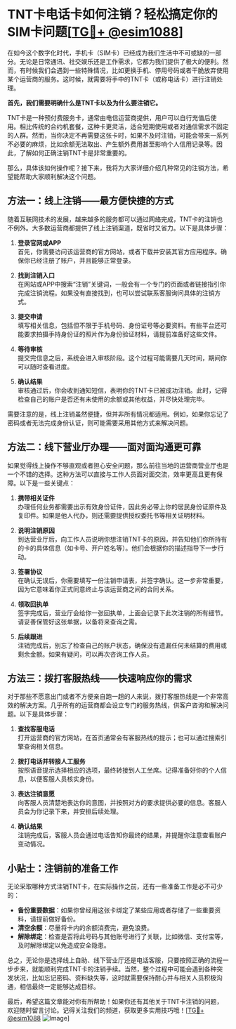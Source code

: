 # TNT卡电话卡如何注销？轻松搞定你的SIM卡问题[[TG💪+ @esim1088](https://t.me/s/esim1088)]

在如今这个数字化时代，手机卡（SIM卡）已经成为我们生活中不可或缺的一部分。无论是日常通讯、社交娱乐还是工作需求，它都为我们提供了极大的便利。然而，有时候我们会遇到一些特殊情况，比如更换手机、停用号码或者干脆放弃使用某个运营商的服务。这时候，就需要将手中的TNT卡（或称电话卡）进行注销处理。

**首先，我们需要明确什么是TNT卡以及为什么要注销它。**

TNT卡是一种预付费服务卡，通常由电信运营商提供，用户可以自行充值后使用。相比传统的合约机套餐，这种卡更灵活，适合短期使用或者对通信需求不固定的人群。然而，当你决定不再需要这张卡时，如果不及时注销，可能会带来一系列不必要的麻烦，比如余额无法取出、产生额外费用甚至影响个人信用记录等。因此，了解如何正确注销TNT卡是非常重要的。

那么，具体该如何操作呢？接下来，我将为大家详细介绍几种常见的注销方法，希望能帮助大家顺利解决这个问题。

## 方法一：线上注销——最方便快捷的方式

随着互联网技术的发展，越来越多的服务都可以通过网络完成，TNT卡的注销也不例外。大多数运营商都提供了线上注销渠道，既省时又省力。以下是具体步骤：

1. **登录官网或APP**  
   首先，你需要访问该运营商的官方网站，或者下载并安装其官方应用程序。确保你已经注册了账户，并且能够正常登录。

2. **找到注销入口**  
   在网站或APP中搜索“注销”关键词，一般会有一个专门的页面或者链接指引你完成注销流程。如果没有直接找到，也可以尝试联系客服询问具体的注销方式。

3. **提交申请**  
   填写相关信息，包括但不限于手机号码、身份证号等必要资料。有些平台还可能要求拍摄手持身份证的照片作为身份验证材料，请提前准备好这些文件。

4. **等待审核**  
   提交完信息之后，系统会进入审核阶段。这个过程可能需要几天时间，期间你可以随时查看进度。

5. **确认结果**  
   审核通过后，你会收到通知短信，表明你的TNT卡已被成功注销。此时，记得检查自己的账户是否还有未使用的余额或其他权益，并尽快处理完毕。

需要注意的是，线上注销虽然便捷，但并非所有情况都适用。例如，如果你忘记了密码或者无法完成身份认证，则可能需要采用其他方式来解决问题。

## 方法二：线下营业厅办理——面对面沟通更可靠

如果觉得线上操作不够直观或者担心安全问题，那么前往当地的运营商营业厅也是一个不错的选择。这种方法可以直接与工作人员面对面交流，效率更高且更有保障。以下是一些关键点：

1. **携带相关证件**  
   办理任何业务都需要出示有效身份证件，因此务必带上你的居民身份证原件及复印件。如果是他人代办，则还需要提供授权委托书等相关证明材料。

2. **说明注销原因**  
   到达营业厅后，向工作人员说明你想注销TNT卡的原因，并告知他们你所持有的卡的具体信息（如卡号、开户姓名等）。他们会根据你的描述指导下一步行动。

3. **签署协议**  
   在确认无误后，你需要填写一份注销申请表，并签字确认。这一步非常重要，因为它意味着你正式同意终止与该运营商之间的合同关系。

4. **领取回执单**  
   签字完成后，营业厅会给你一张回执单，上面会记录下此次注销的所有细节。请妥善保管好这张单据，以备将来查询之需。

5. **后续跟进**  
   注销完成后，别忘了检查自己的账户状态，确保没有遗漏任何未结算的费用或剩余金额。如果有疑问，可以再次咨询工作人员。

## 方法三：拨打客服热线——快速响应你的需求

对于那些不愿意出门或者不方便亲自跑一趟的人来说，拨打客服热线是一个非常高效的解决方案。几乎所有的运营商都会设立专门的服务热线，供客户咨询和解决问题。以下是具体步骤：

1. **查找客服电话**  
   打开运营商的官方网站，在首页通常会有客服热线的提示；也可以通过搜索引擎查询相关信息。

2. **拨打电话并转接人工服务**  
   按照语音提示选择相应的选项，最终转接到人工坐席。记得准备好你的个人信息，以便客服人员核实身份。

3. **表达注销意愿**  
   向客服人员清楚地表达你的意图，并按照对方的要求提供必要的信息。客服人员会为你记录下来，并安排后续处理。

4. **确认结果**  
   注销完成后，客服人员会通过电话告知你最终的结果，并提醒你注意查看账户变动情况。

## 小贴士：注销前的准备工作

无论采取哪种方式注销TNT卡，在实际操作之前，还有一些准备工作是必不可少的：

- **备份重要数据**：如果你曾经用这张卡绑定了某些应用或者存储了一些重要资料，请提前做好备份。
- **清空余额**：尽量将卡内的余额消费完，避免浪费。
- **解除绑定**：检查是否将此号码与其他账号进行了关联，比如微信、支付宝等，及时解除绑定以免造成安全隐患。

总之，无论你是选择线上自助、线下营业厅还是电话客服，只要按照正确的流程一步步来，就能顺利完成TNT卡的注销手续。当然，整个过程中可能会遇到各种突发状况，比如忘记密码、资料缺失等，这时就需要保持耐心并与相关人员积极沟通，相信最终一定能够达成目标。

最后，希望这篇文章能对你有所帮助！如果你还有其他关于TNT卡注销的问题，欢迎随时留言讨论。记得关注我们的频道，获取更多实用技巧哦！[[TG💪+ @esim1088](https://t.me/s/esim1088) ![Image](https://i.postimg.cc/4NQfJmqS/Snipaste-2025-05-13-00-14-12.png)]